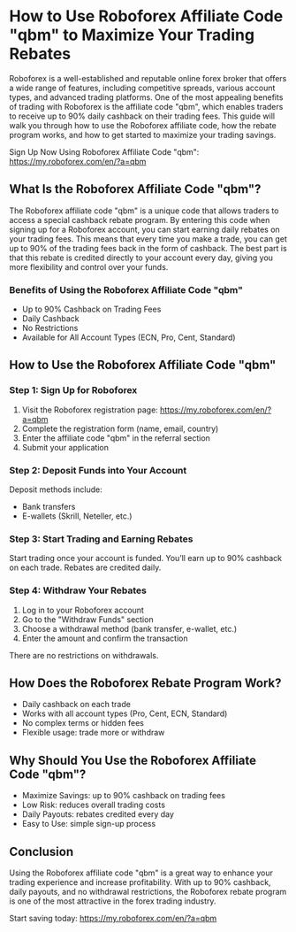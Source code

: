 # How to Use Roboforex Affiliate Code "qbm" to Maximize Your Trading Rebates

Roboforex is a well-established and reputable online forex broker that offers a wide range of features, including competitive spreads, various account types, and advanced trading platforms. One of the most appealing benefits of trading with Roboforex is the affiliate code "qbm", which enables traders to receive up to 90% daily cashback on their trading fees. This guide will walk you through how to use the Roboforex affiliate code, how the rebate program works, and how to get started to maximize your trading savings.

Sign Up Now Using Roboforex Affiliate Code "qbm": https://my.roboforex.com/en/?a=qbm

## What Is the Roboforex Affiliate Code "qbm"?

The Roboforex affiliate code "qbm" is a unique code that allows traders to access a special cashback rebate program. By entering this code when signing up for a Roboforex account, you can start earning daily rebates on your trading fees. This means that every time you make a trade, you can get up to 90% of the trading fees back in the form of cashback. The best part is that this rebate is credited directly to your account every day, giving you more flexibility and control over your funds.

### Benefits of Using the Roboforex Affiliate Code "qbm"

- Up to 90% Cashback on Trading Fees
- Daily Cashback
- No Restrictions
- Available for All Account Types (ECN, Pro, Cent, Standard)

## How to Use the Roboforex Affiliate Code "qbm"

### Step 1: Sign Up for Roboforex

1. Visit the Roboforex registration page: https://my.roboforex.com/en/?a=qbm
2. Complete the registration form (name, email, country)
3. Enter the affiliate code "qbm" in the referral section
4. Submit your application

### Step 2: Deposit Funds into Your Account

Deposit methods include:

- Bank transfers
- E-wallets (Skrill, Neteller, etc.)

### Step 3: Start Trading and Earning Rebates

Start trading once your account is funded. You’ll earn up to 90% cashback on each trade. Rebates are credited daily.

### Step 4: Withdraw Your Rebates

1. Log in to your Roboforex account
2. Go to the "Withdraw Funds" section
3. Choose a withdrawal method (bank transfer, e-wallet, etc.)
4. Enter the amount and confirm the transaction

There are no restrictions on withdrawals.

## How Does the Roboforex Rebate Program Work?

- Daily cashback on each trade
- Works with all account types (Pro, Cent, ECN, Standard)
- No complex terms or hidden fees
- Flexible usage: trade more or withdraw

## Why Should You Use the Roboforex Affiliate Code "qbm"?

- Maximize Savings: up to 90% cashback on trading fees
- Low Risk: reduces overall trading costs
- Daily Payouts: rebates credited every day
- Easy to Use: simple sign-up process

## Conclusion

Using the Roboforex affiliate code "qbm" is a great way to enhance your trading experience and increase profitability. With up to 90% cashback, daily payouts, and no withdrawal restrictions, the Roboforex rebate program is one of the most attractive in the forex trading industry.

Start saving today: https://my.roboforex.com/en/?a=qbm
